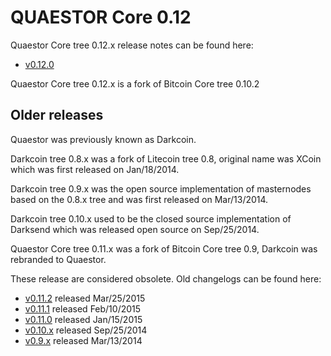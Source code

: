 QUAESTOR Core 0.12
==================

Quaestor Core tree 0.12.x release notes can be found here:
- [v0.12.0](release-notes/quaestor/release-notes-0.12.0.md)

Quaestor Core tree 0.12.x is a fork of Bitcoin Core tree 0.10.2



Older releases
--------------

Quaestor was previously known as Darkcoin.

Darkcoin tree 0.8.x was a fork of Litecoin tree 0.8, original name was XCoin
which was first released on Jan/18/2014.

Darkcoin tree 0.9.x was the open source implementation of masternodes based on
the 0.8.x tree and was first released on Mar/13/2014.

Darkcoin tree 0.10.x used to be the closed source implementation of Darksend
which was released open source on Sep/25/2014.

Quaestor Core tree 0.11.x was a fork of Bitcoin Core tree 0.9, Darkcoin was rebranded
to Quaestor.

These release are considered obsolete. Old changelogs can be found here:

- [v0.11.2](release-notes/quaestor/release-notes-0.11.2.md) released Mar/25/2015
- [v0.11.1](release-notes/quaestor/release-notes-0.11.1.md) released Feb/10/2015
- [v0.11.0](release-notes/quaestor/release-notes-0.11.0.md) released Jan/15/2015
- [v0.10.x](release-notes/quaestor/release-notes-0.10.0.md) released Sep/25/2014
- [v0.9.x](release-notes/quaestor/release-notes-0.9.0.md) released Mar/13/2014
